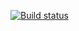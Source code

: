 [![Build status](https://ci.appveyor.com/api/projects/status/kt69301htcoy871m/branch/master?svg=true)](https://ci.appveyor.com/project/Straiff20/homework-2-4-bdd/branch/master)